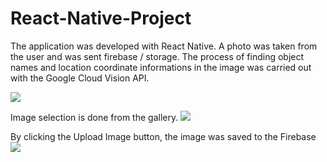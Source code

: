 # React-Native-Project
The application was developed with React Native. A photo was taken from the user and was sent firebase / storage. The process of finding object names and location coordinate informations in the image was carried out with the Google Cloud Vision API.

![](https://user-images.githubusercontent.com/46785635/186418629-07d1bc3e-56a3-426e-b925-cd70e9d924f5.png)


Image selection is done from the gallery.
![](https://user-images.githubusercontent.com/46785635/186419456-b66418b1-7b5f-4351-8e31-f6d506322dcb.png)


By clicking the Upload Image button, the image was saved to the Firebase
![](https://user-images.githubusercontent.com/46785635/186419619-eb975fe1-4eeb-4b7b-88a1-3643b66b6b54.png)
